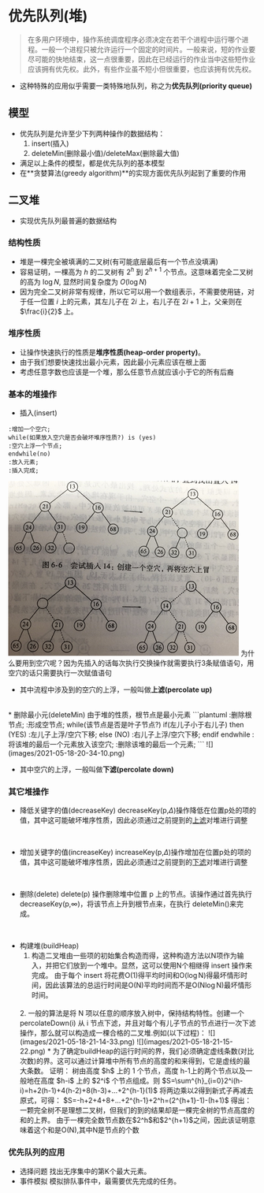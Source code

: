 # 优先队列(堆)
> 在多用户环境中，操作系统调度程序必须决定在若干个进程中运行哪个进程。一般一个进程只被允许运行一个固定的时间片。一般来说，短的作业要尽可能的快地结束，这一点很重要，因此在已经运行的作业当中这些短作业应该拥有优先权。此外，有些作业虽不短小但很重要，也应该拥有优先权。
* 这种特殊的应用似乎需要一类特殊地队列，称之为**优先队列(priority queue)**

## 模型
* 优先队列是允许至少下列两种操作的数据结构：
  1. insert(插入)
  2. deleteMin(删除最小值)/deleteMax(删除最大值)
* 满足以上条件的模型，都是优先队列的基本模型
* 在**贪婪算法(greedy algorithm)**的实现方面优先队列起到了重要的作用

## 二叉堆
* 实现优先队列最普遍的数据结构

### 结构性质
* 堆是一棵完全被填满的二叉树(有可能底层最后有一个节点没填满)
* 容易证明，一棵高为 $h$ 的二叉树有 $2^{h}$ 到 $2^{h+1}$ 个节点。这意味着完全二叉树的高为 $\log N$, 显然时间复杂度为 $O(\log N)$
* 因为完全二叉树非常有规律，所以它可以用一个数组表示，不需要使用链，对于任一位置 $i$ 上的元素，其左儿子在 $2i$ 上，右儿子在 $2i+1$ 上，父亲则在$\frac{i}{2}$ 上。

### 堆序性质
* 让操作快速执行的性质是**堆序性质(heap-order property)**。
* 由于我们想要快速找出最小元素，因此最小元素应该在根上面
* 考虑任意字数也应该是一个堆，那么任意节点就应该小于它的所有后裔

### 基本的堆操作
* 插入(insert)
```plantuml
:增加一个空穴;
while(如果放入空穴是否会破坏堆序性质?) is (yes)
:空穴上浮一个节点;
endwhile(no)
:放入元素;
:插入完成;
```
![](images/2021-05-18-20-19-32.png)
为什么要用到空穴呢？因为先插入的话每次执行交换操作就需要执行3条赋值语句，用空穴的话只需要执行一次赋值语句

* 其中流程中涉及到的空穴的上浮，一般叫做<span id="上滤">**上滤(percolate up)**</span>
</br>
* 删除最小元(deleteMin)
  由于堆的性质，根节点是最小元素
```plantuml
:删除根节点;
:形成空节点;
while(该节点是否是叶子节点?)
if(左儿子小于右儿子) then (YES)
:左儿子上浮/空穴下移;
else (NO)
:右儿子上浮/空穴下移;
endif
endwhile
:将该堆的最后一个元素放入该空穴;
:删除该堆的最后一个元素;
```
![](images/2021-05-18-20-34-10.png)

* 其中空穴的上浮，一般叫做<span id="下滤">**下滤(percolate down)**</span>

### 其它堆操作
* 降低关键字的值(decreaseKey)
  decreaseKey(p,$\Delta$)操作降低在位置p处的项的值，其中这可能破坏堆序性质，因此必须通过之前提到的[上滤](#上滤)对堆进行调整
</br>

* 增加关键字的值(increaseKey)
  increaseKey(p,$\Delta$)操作增加在位置p处的项的值，其中这可能破坏堆序性质，因此必须通过之前提到的[下滤](#上滤)对堆进行调整
</br>

* 删除(delete)
  delete(p) 操作删除堆中位置 p 上的节点。该操作通过首先执行 decreaseKey(p,$\infty$)，将该节点上升到根节点来，在执行 deleteMin()来完成。
</br>

* 构建堆(buildHeap)
  1. 构造二叉堆由一些项的初始集合构造而得，这种构造方法以N项作为输入，并把它们放到一个堆中。显然，这可以使用N个相继得 insert 操作来完成。
  由于每个 insert 将花费O(1)得平均时间和O($\log$N)得最坏情形时间，因此该算法的总运行时间是O(N)平均时间而不是O(N$\log$N)最坏情形时间。
  </br>
  2. 一般的算法是将 N 项以任意的顺序放入树中，保持结构特性。创建一个 percolateDown(i) 从 i 节点下滤，并且对每个有儿子节点的节点进行一次下滤操作，那么就可以构造成一棵合格的二叉堆.例如(以下过程)：
  ![](images/2021-05-18-21-14-33.png)
  ![](images/2021-05-18-21-15-22.png)
  * 为了确定buildHeap的运行时间的界，我们必须确定虚线条数(对比次数)的界。这可以通过计算堆中所有节点的高度的和来得到，它是虚线的最大条数。
    证明：
    树由高度 $h$ 上的 1 个节点，高度 h-1上的两个节点以及一般地在高度 $h-i$ 上的 $2^i$ 个节点组成。则
    $S=\sum^{h}_{i=0}2^i(h-i)=h+2(h-1)+4(h-2)+8(h-3)+...+2^{h-1}(1)$
    将两边乘以2得到新式子再减去原式，可得：
    $S=-h+2+4+8+...+2^{h-1}+2^h=(2^{h+1}-1)-(h+1)$
    得出：
    一颗完全树不是理想二叉树，但我们的到的结果却是一棵完全树的节点高度的和的上界。
    由于一棵完全数节点数在$2^h$和$2^{h+1}$之间，因此该证明意味着这个和是O(N),其中N是节点的个数

### 优先队列的应用
* 选择问题
  找出无序集中的第K个最大元素。
* 事件模拟
  模拟排队事件中，最需要优先完成的任务。
